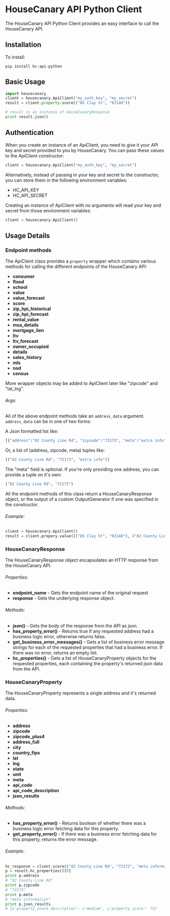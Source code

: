 # HouseCanary API Python Client

The HouseCanary API Python Client provides an easy interface to call the HouseCanary API.

## Installation

To install:
```
pip install hc-api-python
```

## Basic Usage


```python   
import housecanary
client = housecanary.ApiClient("my_auth_key", "my_secret")
result = client.property.score(("85 Clay St", "02140"))

# result is an instance of HouseCanaryResponse
print result.json()
```

## Authentication

When you create an instance of an ApiClient, you need to give it your API key and secret provided to you by HouseCanary. You can pass these values to the ApiClient constructor:

```python
client = housecanary.ApiClient("my_auth_key", "my_secret")
```

Alternatively, instead of passing in your key and secret to the constructor, you can store them in the following environment variables:

- HC_API_KEY
- HC_API_SECRET

Creating an instance of ApiClient with no arguments will read your key and secret from those environment variables:

```python
client = housecanary.ApiClient()
```

## Usage Details

### Endpoint methods
The ApiClient class provides a `property` wrapper which contains various methods for calling the different endpoints of the HouseCanary API:

- **consumer**
- **flood**
- **school**
- **value**
- **value_forecast**
- **score**
- **zip_hpi_historical**
- **zip_hpi_forecast**
- **rental_value**
- **msa_details**
- **mortgage_lien**
- **ltv**
- **ltv_forecast**
- **owner_occupied**
- **details**
- **sales_history**
- **mls**
- **nod**
- **census**

More wrapper objects may be added to ApiClient later like "zipcode" and "lat_lng".

###### Args:
All of the above endpoint methods take an `address_data` argument. `address_data` can be in one of two forms:

A Json formatted list like:
```python
[{"address":"82 County Line Rd", "zipcode":"72173", "meta":"extra info"}]
```
Or, a list of (address, zipcode, meta) tuples like:
```python
[("82 County Line Rd", "72173", "extra info")]
```
The "meta" field is optional.
If you're only providing one address, you can provide a tuple on it's own:
```python
("82 County Line Rd", "72173")
```

All the endpoint methods of this class return a HouseCanaryResponse object, or the output of a custom OutputGenerator if one was specified in the constructor.

###### Example:
```python
client = housecanary.ApiClient()
result = client.propery.value([("85 Clay St", "02140"), ("82 County Line Rd", "72173")])
```

### HouseCanaryResponse
The HouseCanaryResponse object encapsulates an HTTP response from the HouseCanary API.

###### Properties:
- **endpoint_name** - Gets the endpoint name of the original request
- **response** - Gets the underlying response object.
###### Methods:
- **json()** - Gets the body of the response from the API as json.
- **has_property_error()** - Returns true if any requested address had a business logic error, otherwise returns false.
- **get_business_error_messages()** - Gets a list of business error message strings for each of the requested properties that had a business error. If there was no error, returns an empty list.
- **hc_properties()** - Gets a list of HouseCanaryProperty objects for the requested properties, each containing the property's returned json data from the API.

### HouseCanaryProperty
The HouseCanaryProperty represents a single address and it's returned data.

###### Properties:
- **address**
- **zipcode**
- **zipcode_plus4**
- **address_full**
- **city**
- **country_fips**
- **lat**
- **lng**
- **state**
- **unit**
- **meta**
- **api_code**
- **api_code_description**
- **json_results**

###### Methods:
- **has_property_error()** - Returns boolean of whether there was a business logic error fetching data for this property.
- **get_property_error()** - If there was a business error fetching data for this property, returns the error message.

###### Example:
```python
hc_response = client.score(("82 County Line Rd", "72173", "meta information"))
p = result.hc_properties()[0]
print p.address
# "82 County Line Rd"
print p.zipcode
# "72173"
print p.meta
# "meta information"
print p.json_results
# {u'property_score_description': u'medium', u'property_score': 75}
```
